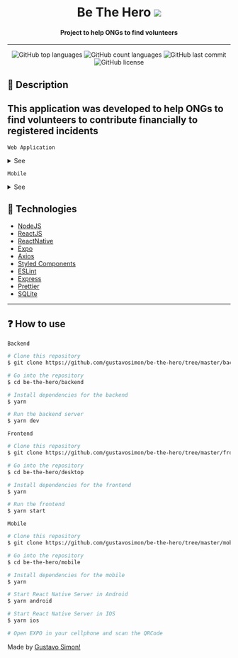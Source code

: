 <h1 align="center">Be The Hero
    <img src="./.github/logo.svg" />
</h1>

<h4 align="center">
    Project to help ONGs to find volunteers 
</h4>

---

<p align="center">
  <img alt="GitHub top languages" src="https://img.shields.io/github/languages/top/gustavosimon/be-the-hero.svg">

  <img alt="GitHub count languages" src="https://img.shields.io/github/languages/count/gustavosimon/be-the-hero.svg">

  <img alt="GitHub last commit" src="https://img.shields.io/github/last-commit/gustavosimon/be-the-hero.svg">

  <img alt="GitHub license" src="https://img.shields.io/github/license/gustavosimon/be-the-hero.svg">
</p>

<h2>📔 Description</h2>

## This application was developed to help ONGs to find volunteers to contribute financially to registered incidents

`Web Application`

<details>
  <summary>See</summary>

![Frontend1](.github/frontend.png)
![Frontend2](.github/cadastrados.png)

</details>

`Mobile`

<details>
  <summary>See</summary>

![Frontend3](.github/mobile.jpg)

</details>

<h2>🚀 Technologies</h2>

- [NodeJS](https://nodejs.org)
- [ReactJS](https://reactjs.org/)
- [ReactNative](https://reactnative.dev/)
- [Expo](https://expo.io/)
- [Axios](https://github.com/axios/axios)
- [Styled Components](https://styled-components.com/)
- [ESLint](https://eslint.org/)
- [Express](https://expressjs.com/pt-br/)
- [Prettier](https://prettier.io/)
- [SQLite](https://www.sqlite.org/index.html)

---

<h2>❓ How to use</h2>

`Backend`

```bash
# Clone this repository
$ git clone https://github.com/gustavosimon/be-the-hero/tree/master/backend

# Go into the repository
$ cd be-the-hero/backend

# Install dependencies for the backend
$ yarn

# Run the backend server
$ yarn dev
```

`Frontend`

```bash
# Clone this repository
$ git clone https://github.com/gustavosimon/be-the-hero/tree/master/frontend

# Go into the repository
$ cd be-the-hero/desktop

# Install dependencies for the frontend
$ yarn

# Run the frontend
$ yarn start

```

`Mobile`

```bash
# Clone this repository
$ git clone https://github.com/gustavosimon/be-the-hero/tree/master/mobile

# Go into the repository
$ cd be-the-hero/mobile

# Install dependencies for the mobile
$ yarn

# Start React Native Server in Android
$ yarn android

# Start React Native Server in IOS
$ yarn ios

# Open EXPO in your cellphone and scan the QRCode
```

Made by [Gustavo Simon!](https://www.linkedin.com/in/gustavo-simon)
